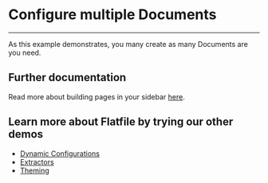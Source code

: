 # Configure multiple Documents

---

As this example demonstrates, you many create as many Documents are you need.

## Further documentation

Read more about building pages in your sidebar [here](https://flatfile.com/docs/guides/documents).

## Learn more about Flatfile by trying our other demos

- [Dynamic Configurations](https://platform.flatfile.com/getting-started)
- [Extractors](https://platform.flatfile.com/getting-started)
- [Theming](https://platform.flatfile.com/getting-started)
